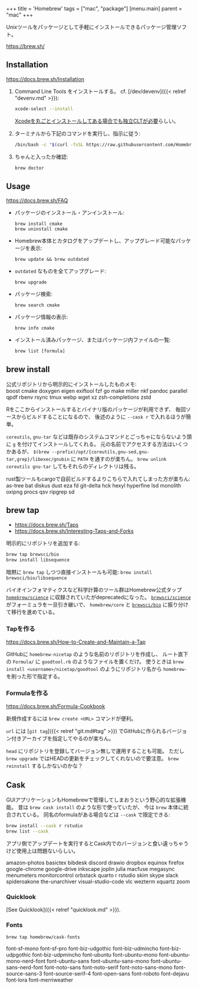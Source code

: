 +++
title = 'Homebrew'
tags = ["mac", "package"]
[menu.main]
  parent = "mac"
+++

Unixツールをパッケージとして手軽にインストールできるパッケージ管理ソフト。

<https://brew.sh/>

## Installation

<https://docs.brew.sh/Installation>

1.  Command Line Tools をインストールする。
    cf. [/dev/devenv]({{< relref "devenv.md" >}}):
    ```sh
    xcode-select --install
    ```

    [Xcodeを丸ごとインストールしてある場合でも独立CLTが必要](https://github.com/Homebrew/brew/issues/11250)らしい。


1.  ターミナルから下記のコマンドを実行し、指示に従う:
    ```sh
    /bin/bash -c "$(curl -fsSL https://raw.githubusercontent.com/Homebrew/install/master/install.sh)"
    ```

1.  ちゃんと入ったか確認:
    ```sh
    brew doctor
    ```


## Usage

<https://docs.brew.sh/FAQ>

-   パッケージのインストール・アンインストール:

        brew install cmake
        brew uninstall cmake

-   Homebrew本体とカタログをアップデートし、アップグレード可能なパッケージを表示:

        brew update && brew outdated

-   `outdated` なものを全てアップグレード:

        brew upgrade

-   パッケージ検索:

        brew search cmake

-   パッケージ情報の表示:

        brew info cmake

-   インストール済みパッケージ、またはパッケージ内ファイルの一覧:

        brew list [formula]


## brew install

公式リポジトリから明示的にインストールしたものメモ:\
boost
cmake
doxygen
eigen
exiftool
fzf
go
make
miller
nkf
pandoc
parallel
qpdf
rbenv
rsync
tmux
webp
wget
xz
zsh-completions
zstd

Rをここからインストールするとバイナリ版のパッケージが利用できず、
毎回ソースからビルドすることになるので、
後述のように `--cask r` で入れるほうが簡単。

`coreutils`, `gnu-tar`
などは既存のシステムコマンドとごっちゃにならないよう頭に `g`
を付けてインストールしてくれる。
元の名前でアクセスする方法はいくつかあるが、
`$(brew --prefix)/opt/{coreutils,gnu-sed,gnu-tar,grep}/libexec/gnubin` に
`PATH` を通すのが楽ちん。
`brew unlink coreutils gnu-tar` してもそれらのディレクトリは残る。

rust製ツールもcargoで自前ビルドするよりこちらで入れてしまった方が楽ちん:\
as-tree
bat
diskus
dust
eza
fd
git-delta
hck
hexyl
hyperfine
lsd
monolith
oxipng
procs
qsv
ripgrep
sd



## brew tap

- <https://docs.brew.sh/Taps>
- <https://docs.brew.sh/Interesting-Taps-and-Forks>

明示的にリポジトリを追加する:

```sh
brew tap brewsci/bio
brew install libsequence
```

暗黙に `brew tap` しつつ直接インストールも可能:
`brew install brewsci/bio/libsequence`

バイオインフォマティクスなど科学計算のツール群はHomebrew公式タップ
[`homebrew/science`](https://github.com/Homebrew/homebrew-science)
に収録されていたがdeprecatedになった。
[`brewsci/science`](https://github.com/brewsci/homebrew-science)
がフォーミュラを一旦引き継いで、 `homebrew/core` と
[`brewsci/bio`](https://brewsci.github.io/homebrew-bio/)
に振り分けて移行を進めている。


### Tapを作る

<https://docs.brew.sh/How-to-Create-and-Maintain-a-Tap>

GitHubに `homebrew-nicetap` のような名前のリポジトリを作成し、
ルート直下の `Formula/` に `goodtool.rb` のようなファイルを置くだけ。
使うときは `brew install <username>/nicetap/goodtool`
のようにリポジトリ名から `homebrew-` を削った形で指定する。


### Formulaを作る

<https://docs.brew.sh/Formula-Cookbook>

新規作成するには `brew create <URL>` コマンドが便利。

`url` には [`git tag`]({{< relref "git.md#tag" >}})
でGitHubに作られるバージョン付きアーカイブを指定してやるのが楽ちん。

`head` にリポジトリを登録してバージョン無しで運用することも可能。
ただし `brew upgrade` ではHEADの更新をチェックしてくれないので要注意。
`brew reinstall` するしかないのかな？


## Cask

GUIアプリケーションもHomebrewで管理してしまおうという野心的な拡張機能。
昔は `brew cask install` のような形で使っていたが、
今は `brew` 本体に統合されている。
同名のformulaがある場合などは `--cask` で限定できる:

```sh
brew install --cask r rstudio
brew list --cask
```

アプリ側でアップデートを実行するとCask内でのバージョンと食い違っちゃうけど使用上は問題ないらしい。

amazon-photos
basictex bibdesk
discord drawio dropbox equinox firefox
google-chrome google-drive
inkscape joplin julia
macfuse megasync menumeters monitorcontrol
orbstack quarto r rstudio
skim skype slack spideroakone
the-unarchiver visual-studio-code vlc
wezterm xquartz zoom

### Quicklook

[See Quicklook]({{< relref "quicklook.md" >}}).

### Fonts

```sh
brew tap homebrew/cask-fonts
```

font-sf-mono font-sf-pro
font-biz-udgothic font-biz-udmincho font-biz-udpgothic font-biz-udpmincho
font-ubuntu font-ubuntu-mono font-ubuntu-mono-nerd-font
font-ubuntu-sans font-ubuntu-sans-mono font-ubuntu-sans-nerd-font
font-noto-sans font-noto-serif font-noto-sans-mono
font-source-sans-3 font-source-serif-4
font-open-sans font-roboto font-dejavu
font-lora font-merriweather
